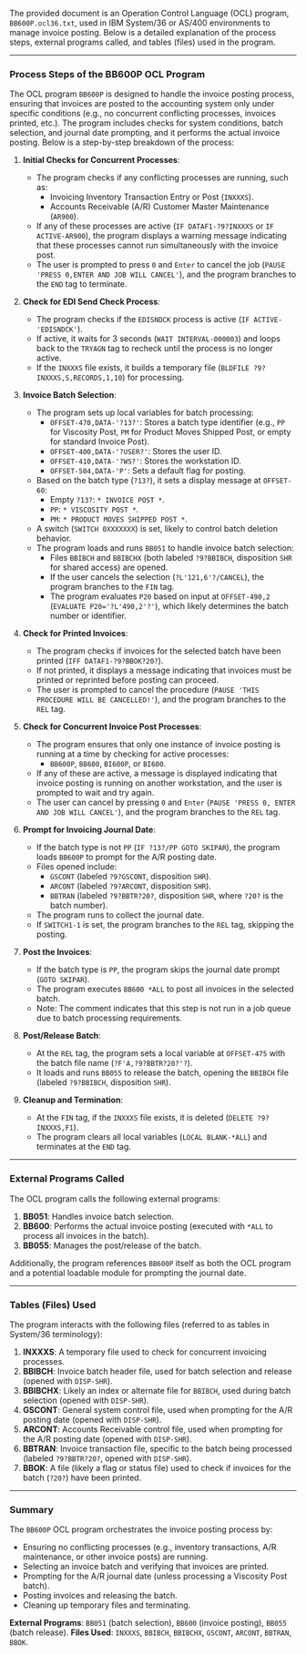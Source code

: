 The provided document is an Operation Control Language (OCL) program, `BB600P.ocl36.txt`, used in IBM System/36 or AS/400 environments to manage invoice posting. Below is a detailed explanation of the process steps, external programs called, and tables (files) used in the program.

---

### Process Steps of the BB600P OCL Program

The OCL program `BB600P` is designed to handle the invoice posting process, ensuring that invoices are posted to the accounting system only under specific conditions (e.g., no concurrent conflicting processes, invoices printed, etc.). The program includes checks for system conditions, batch selection, and journal date prompting, and it performs the actual invoice posting. Below is a step-by-step breakdown of the process:

1. **Initial Checks for Concurrent Processes**:
   - The program checks if any conflicting processes are running, such as:
     - Invoicing Inventory Transaction Entry or Post (`INXXXS`).
     - Accounts Receivable (A/R) Customer Master Maintenance (`AR900`).
   - If any of these processes are active (`IF DATAF1-?9?INXXXS` or `IF ACTIVE-AR900`), the program displays a warning message indicating that these processes cannot run simultaneously with the invoice post.
   - The user is prompted to press `0` and `Enter` to cancel the job (`PAUSE 'PRESS 0,ENTER AND JOB WILL CANCEL'`), and the program branches to the `END` tag to terminate.

2. **Check for EDI Send Check Process**:
   - The program checks if the `EDISNDCK` process is active (`IF ACTIVE-'EDISNDCK'`).
   - If active, it waits for 3 seconds (`WAIT INTERVAL-000003`) and loops back to the `TRYAGN` tag to recheck until the process is no longer active.
   - If the `INXXXS` file exists, it builds a temporary file (`BLDFILE ?9?INXXXS,S,RECORDS,1,10`) for processing.

3. **Invoice Batch Selection**:
   - The program sets up local variables for batch processing:
     - `OFFSET-470,DATA-'?13?'`: Stores a batch type identifier (e.g., `PP` for Viscosity Post, `PM` for Product Moves Shipped Post, or empty for standard Invoice Post).
     - `OFFSET-400,DATA-'?USER?'`: Stores the user ID.
     - `OFFSET-410,DATA-'?WS?'`: Stores the workstation ID.
     - `OFFSET-504,DATA-'P'`: Sets a default flag for posting.
   - Based on the batch type (`?13?`), it sets a display message at `OFFSET-60`:
     - Empty `?13?`: `* INVOICE POST *`.
     - `PP`: `* VISCOSITY POST *`.
     - `PM`: `* PRODUCT MOVES SHIPPED POST *`.
   - A switch (`SWITCH 0XXXXXXX`) is set, likely to control batch deletion behavior.
   - The program loads and runs `BB051` to handle invoice batch selection:
     - Files `BBIBCH` and `BBIBCHX` (both labeled `?9?BBIBCH`, disposition `SHR` for shared access) are opened.
     - If the user cancels the selection (`?L'121,6'?/CANCEL`), the program branches to the `FIN` tag.
     - The program evaluates `P20` based on input at `OFFSET-490,2` (`EVALUATE P20='?L'490,2'?'`), which likely determines the batch number or identifier.

4. **Check for Printed Invoices**:
   - The program checks if invoices for the selected batch have been printed (`IFF DATAF1-?9?BBOK?20?`).
   - If not printed, it displays a message indicating that invoices must be printed or reprinted before posting can proceed.
   - The user is prompted to cancel the procedure (`PAUSE 'THIS PROCEDURE WILL BE CANCELLED!'`), and the program branches to the `REL` tag.

5. **Check for Concurrent Invoice Post Processes**:
   - The program ensures that only one instance of invoice posting is running at a time by checking for active processes:
     - `BB600P`, `BB600`, `BI600P`, or `BI600`.
   - If any of these are active, a message is displayed indicating that invoice posting is running on another workstation, and the user is prompted to wait and try again.
   - The user can cancel by pressing `0` and `Enter` (`PAUSE 'PRESS 0, ENTER AND JOB WILL CANCEL'`), and the program branches to the `REL` tag.

6. **Prompt for Invoicing Journal Date**:
   - If the batch type is not `PP` (`IF ?13?/PP GOTO SKIPAR`), the program loads `BB600P` to prompt for the A/R posting date.
   - Files opened include:
     - `GSCONT` (labeled `?9?GSCONT`, disposition `SHR`).
     - `ARCONT` (labeled `?9?ARCONT`, disposition `SHR`).
     - `BBTRAN` (labeled `?9?BBTR?20?`, disposition `SHR`, where `?20?` is the batch number).
   - The program runs to collect the journal date.
   - If `SWITCH1-1` is set, the program branches to the `REL` tag, skipping the posting.

7. **Post the Invoices**:
   - If the batch type is `PP`, the program skips the journal date prompt (`GOTO SKIPAR`).
   - The program executes `BB600 *ALL` to post all invoices in the selected batch.
   - Note: The comment indicates that this step is not run in a job queue due to batch processing requirements.

8. **Post/Release Batch**:
   - At the `REL` tag, the program sets a local variable at `OFFSET-475` with the batch file name (`?F'A,?9?BBTR?20?'?`).
   - It loads and runs `BB055` to release the batch, opening the `BBIBCH` file (labeled `?9?BBIBCH`, disposition `SHR`).

9. **Cleanup and Termination**:
   - At the `FIN` tag, if the `INXXXS` file exists, it is deleted (`DELETE ?9?INXXXS,F1`).
   - The program clears all local variables (`LOCAL BLANK-*ALL`) and terminates at the `END` tag.

---

### External Programs Called

The OCL program calls the following external programs:
1. **BB051**: Handles invoice batch selection.
2. **BB600**: Performs the actual invoice posting (executed with `*ALL` to process all invoices in the batch).
3. **BB055**: Manages the post/release of the batch.

Additionally, the program references `BB600P` itself as both the OCL program and a potential loadable module for prompting the journal date.

---

### Tables (Files) Used

The program interacts with the following files (referred to as tables in System/36 terminology):
1. **INXXXS**: A temporary file used to check for concurrent invoicing processes.
2. **BBIBCH**: Invoice batch header file, used for batch selection and release (opened with `DISP-SHR`).
3. **BBIBCHX**: Likely an index or alternate file for `BBIBCH`, used during batch selection (opened with `DISP-SHR`).
4. **GSCONT**: General system control file, used when prompting for the A/R posting date (opened with `DISP-SHR`).
5. **ARCONT**: Accounts Receivable control file, used when prompting for the A/R posting date (opened with `DISP-SHR`).
6. **BBTRAN**: Invoice transaction file, specific to the batch being processed (labeled `?9?BBTR?20?`, opened with `DISP-SHR`).
7. **BBOK**: A file (likely a flag or status file) used to check if invoices for the batch (`?20?`) have been printed.

---

### Summary

The `BB600P` OCL program orchestrates the invoice posting process by:
- Ensuring no conflicting processes (e.g., inventory transactions, A/R maintenance, or other invoice posts) are running.
- Selecting an invoice batch and verifying that invoices are printed.
- Prompting for the A/R journal date (unless processing a Viscosity Post batch).
- Posting invoices and releasing the batch.
- Cleaning up temporary files and terminating.

**External Programs**: `BB051` (batch selection), `BB600` (invoice posting), `BB055` (batch release).
**Files Used**: `INXXXS`, `BBIBCH`, `BBIBCHX`, `GSCONT`, `ARCONT`, `BBTRAN`, `BBOK`.